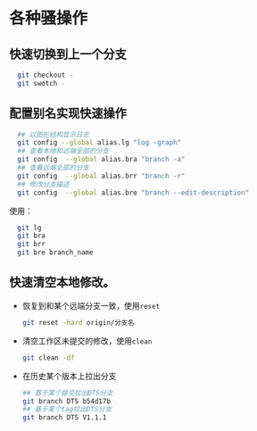 # 各种骚操作

## 快速切换到上一个分支

```bash
  git checkout -
  git swotch -
```

## 配置别名实现快速操作

```bash
  ## 以图形结构显示日志
  git config --global alias.lg "log -graph"
  ## 查看本地和远端全部的分支
  git config  --global alias.bra "branch -a"
  ## 查看远端全部的分支
  git config  --global alias.brr "branch -r"
  ## 修改分支描述
  git config  --global alias.bre "branch --edit-description"
```

  使用：

```bash
  git lg
  git bra
  git brr
  git bre branch_name
```

## 快速清空本地修改。

- 恢复到和某个远端分支一致，使用`reset`
  
  ```bash
  git reset -hard origin/分支名
  ```

- 清空工作区未提交的修改，使用`clean`
  
  ```bash
  git clean -df
  ```

- 在历史某个版本上拉出分支
  
  ```bash
  ## 基于某个提交拉出DTS分支
  git branch DTS b54d17b
  ## 基于某个tag拉出DTS分支
  git branch DTS V1.1.1
  ```
